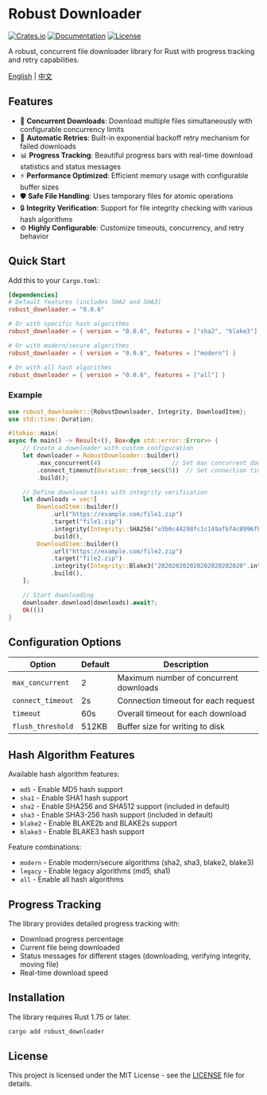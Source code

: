 # Robust Downloader

[![Crates.io](https://img.shields.io/crates/v/robust_downloader.svg)](https://crates.io/crates/robust_downloader)
[![Documentation](https://docs.rs/robust_downloader/badge.svg)](https://docs.rs/robust_downloader)
[![License](https://img.shields.io/crates/l/robust_downloader.svg)](LICENSE)

A robust, concurrent file downloader library for Rust with progress tracking and retry capabilities.

[English](README.md) | [中文](README-zh_CN.md)

## Features

- 🚀 **Concurrent Downloads**: Download multiple files simultaneously with configurable concurrency limits
- 🔄 **Automatic Retries**: Built-in exponential backoff retry mechanism for failed downloads
- 📊 **Progress Tracking**: Beautiful progress bars with real-time download statistics and status messages
- ⚡ **Performance Optimized**: Efficient memory usage with configurable buffer sizes
- 🛡️ **Safe File Handling**: Uses temporary files for atomic operations
- 🔒 **Integrity Verification**: Support for file integrity checking with various hash algorithms
- ⚙️ **Highly Configurable**: Customize timeouts, concurrency, and retry behavior

## Quick Start

Add this to your `Cargo.toml`:

```toml
[dependencies]
# Default features (includes SHA2 and SHA3)
robust_downloader = "0.0.6"

# Or with specific hash algorithms
robust_downloader = { version = "0.0.6", features = ["sha2", "blake3"] }

# Or with modern/secure algorithms
robust_downloader = { version = "0.0.6", features = ["modern"] }

# Or with all hash algorithms
robust_downloader = { version = "0.0.6", features = ["all"] }
```

### Example

```rust
use robust_downloader::{RobustDownloader, Integrity, DownloadItem};
use std::time::Duration;

#[tokio::main]
async fn main() -> Result<(), Box<dyn std::error::Error>> {
    // Create a downloader with custom configuration
    let downloader = RobustDownloader::builder()
        .max_concurrent(4)                    // Set max concurrent downloads
        .connect_timeout(Duration::from_secs(5))  // Set connection timeout
        .build();

    // Define download tasks with integrity verification
    let downloads = vec![
        DownloadItem::builder()
            .url("https://example.com/file1.zip")
            .target("file1.zip")
            .integrity(Integrity::SHA256("e3b0c44298fc1c149afbf4c8996fb92427ae41e4649b934ca495991b7852b855".into()))
            .build(),
        DownloadItem::builder()
            .url("https://example.com/file2.zip")
            .target("file2.zip")
            .integrity(Integrity::Blake3("202020202020202020202020".into()))
            .build(),
    ];

    // Start downloading
    downloader.download(downloads).await?;
    Ok(())
}
```

## Configuration Options

| Option | Default | Description |
|--------|---------|-------------|
| `max_concurrent` | 2 | Maximum number of concurrent downloads |
| `connect_timeout` | 2s | Connection timeout for each request |
| `timeout` | 60s | Overall timeout for each download |
| `flush_threshold` | 512KB | Buffer size for writing to disk |

## Hash Algorithm Features

Available hash algorithm features:
- `md5` - Enable MD5 hash support
- `sha1` - Enable SHA1 hash support
- `sha2` - Enable SHA256 and SHA512 support (included in default)
- `sha3` - Enable SHA3-256 hash support (included in default)
- `blake2` - Enable BLAKE2b and BLAKE2s support
- `blake3` - Enable BLAKE3 hash support

Feature combinations:
- `modern` - Enable modern/secure algorithms (sha2, sha3, blake2, blake3)
- `legacy` - Enable legacy algorithms (md5, sha1)
- `all` - Enable all hash algorithms

## Progress Tracking

The library provides detailed progress tracking with:
- Download progress percentage
- Current file being downloaded
- Status messages for different stages (downloading, verifying integrity, moving file)
- Real-time download speed

## Installation

The library requires Rust 1.75 or later.

```bash
cargo add robust_downloader
```

## License

This project is licensed under the MIT License - see the [LICENSE](LICENSE) file for details. 